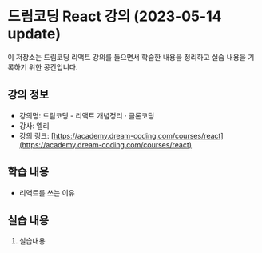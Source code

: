 # 드림코딩 React 강의 (2023-05-14 update)

이 저장소는 드림코딩 리액트 강의를 들으면서 학습한 내용을 정리하고 실습 내용을 기록하기 위한 공간입니다.

## 강의 정보

- 강의명: 드림코딩 - 리액트 개념정리 · 클론코딩
- 강사: 엘리
- 강의 링크: [https://academy.dream-coding.com/courses/react](https://academy.dream-coding.com/courses/react)

## 학습 내용

- 리액트를 쓰는 이유

## 실습 내용

1. 실습내용
